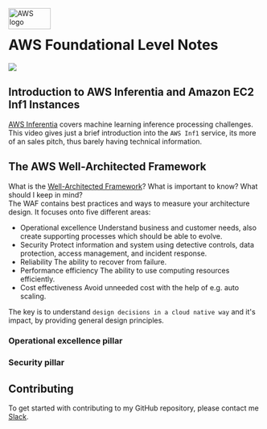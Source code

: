 <img src="https://blog.scottlogic.com/dsmith/assets/featured/aws-logo.png" alt="AWS logo" height="42px" width="84px" align="left"><br>

# AWS Foundational Level Notes
<div>
    <a href="https://github.com/NaPiZip/Tipps-and-tricks">
        <img src="https://img.shields.io/badge/Document%20Version-0.0.1-brightgreen"/>
    </a>  
</div>

## Introduction to AWS Inferentia and Amazon EC2 Inf1 Instances
[AWS Inferentia](https://www.aws.training/Details/Video?id=42195) covers machine learning inference processing challenges. This video gives just a brief introduction into the `AWS Inf1` service, its more of an sales pitch, thus barely having technical information.

## The AWS Well-Architected Framework
What is the [Well-Architected Framework](https://www.aws.training/Details/eLearning?id=42036)?  What is important to know? What should I keep in mind?</br>
The WAF contains best practices and ways to measure your architecture design. It focuses onto five different areas:
- Operational excellence
 Understand business and customer needs, also create supporting processes which should be able to evolve.
- Security
Protect information and system using detective controls, data protection, access management, and incident response.
- Reliability
The ability to recover from failure.
- Performance efficiency
The ability to use computing resources efficiently.
- Cost effectiveness
Avoid unneeded cost with the help of e.g. auto scaling.

The key is to understand `design decisions in a cloud native way` and it's impact, by providing general design principles.


### Operational excellence pillar

### Security pillar







## Contributing
To get started with contributing to my GitHub repository, please contact me [Slack](https://join.slack.com/t/napi-friends/shared_invite/enQtNDg3OTg5NDc1NzUxLWU1MWNhNmY3ZTVmY2FkMDM1ODg1MWNlMDIyYTk1OTg4OThhYzgyNDc3ZmE5NzM1ZTM2ZDQwZGI0ZjU2M2JlNDU).
